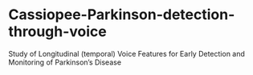 # Cassiopee-Parkinson-detection-through-voice
Study of Longitudinal (temporal) Voice Features for Early  Detection and Monitoring of Parkinson’s Disease 
